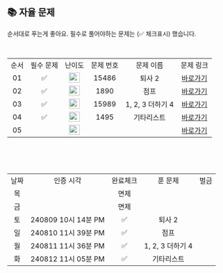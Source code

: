 
## 📚 자율 문제

순서대로 푸는게 좋아요.
필수로 풀어야하는 문제는 (✅ 체크표시) 했습니다.

<br/>
<table>
  <tr>
    <td align="center">순서</td>
    <td align="center">필수 문제</td>
    <td align="center">난이도</td>
    <td align="center">문제 번호</td>
    <td align="center">문제 이름</td>
    <td align="center">문제 링크</td>
  </tr>
   <tr>
    <td align="center">01</td>
    <td align="center">✅</td>
    <td align="center"><img height="23px" width="25px" src="https://d2gd6pc034wcta.cloudfront.net/tier/11.svg"></td>
    <td align="center">15486</td>
    <td align="center">퇴사 2</td>
    <td align="center"><a href="https://www.acmicpc.net/problem/15486">바로가기</a></td>
  </tr>
     <tr>
    <td align="center">02</td>
    <td align="center">✅</td>
    <td align="center"><img height="23px" width="25px" src="https://d2gd6pc034wcta.cloudfront.net/tier/10.svg"></td>
    <td align="center">1890</td>
    <td align="center">점프</td>
    <td align="center"><a href="https://www.acmicpc.net/problem/1890">바로가기</a></td>
  </tr>
   <tr>
    <td align="center">03</td>
    <td align="center">✅</td>
    <td align="center"><img height="23px" width="25px" src="https://d2gd6pc034wcta.cloudfront.net/tier/11.svg"></td>
    <td align="center">15989</td>
    <td align="center">1, 2, 3 더하기 4</td>
    <td align="center"><a href="https://www.acmicpc.net/problem/15989">바로가기</a></td>
  </tr>
  <tr>
    <td align="center">04</td>
    <td align="center">✅</td>
    <td align="center"><img height="23px" width="25px" src="https://d2gd6pc034wcta.cloudfront.net/tier/10.svg"></td>
    <td align="center">1495</td>
    <td align="center">기타리스트</td>
    <td align="center"><a href="https://www.acmicpc.net/problem/1495">바로가기</a></td>
  </tr>
   <tr>
    <td align="center">05</td>
    <td align="center"></td>
    <td align="center"><img height="23px" width="25px" src="https://d2gd6pc034wcta.cloudfront.net/tier/15.svg"></td>
    <td align="center"></td>
    <td align="center"></td>
    <td align="center"><a href="https://www.acmicpc.net/problem">바로가기</a></td>
  </tr>
</table>
<br/><br/>


<br>

<table>
  <tr>
    <td align="center">날짜</td>
    <td align="center">인증 시각</td>
    <td align="center">완료체크</td>
    <td align="center">푼 문제</td>
    <td align="center">벌금</td>
  </tr>
    <tr>
    <td align="center">목</td>
    <td align="center"></td>
    <td align="center">면제</td>
    <td align="center"></td>
    <td align="center"></td>
  </tr>
    <tr>
    <td align="center">금</td>
    <td align="center"></td>
    <td align="center">면제</td>
    <td align="center"></td>
    <td align="center"></td>
  </tr>
   <tr>
    <td align="center">토</td>
    <td align="center">240809 10시 14분 PM</td>
    <td align="center">✅</td>
    <td align="center">퇴사 2</td>
    <td align="center"></td>
  </tr>
  <tr>
    <td align="center">일</td>
    <td align="center">240810 11시 39분 PM</td>
    <td align="center">✅</td>
    <td align="center">점프</td>
    <td align="center"></td>
  </tr>
  <tr>
    <td align="center">월</td>
    <td align="center">240811 11시 36분 PM</td>
    <td align="center">✅</td>
    <td align="center">1, 2, 3 더하기 4</td>
    <td align="center"></td>
  </tr>
  <tr>
    <td align="center">화</td>
    <td align="center">240812 11시 05분 PM</td>
    <td align="center">✅</td>
    <td align="center">기타리스트</td>
    <td align="center"></td>
  </tr>

</table>
